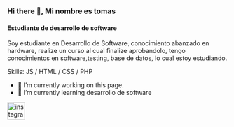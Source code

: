### Hi there 👋, Mi nombre es tomas
#### Estudiante de desarrollo de software
Soy estudiante en Desarrollo de Software, conocimiento abanzado en hardware, realize un curso al cual finalize aprobandolo, tengo conocimientos en software,testing, base de datos, lo cual estoy estudiando.

Skills: JS / HTML / CSS / PHP

- 🔭 I’m currently working on this page. 
- 🌱 I’m currently learning desarrollo de software 


[<img src='https://cdn.jsdelivr.net/npm/simple-icons@3.0.1/icons/instagram.svg' alt='instagram' height='40'>](https://www.instagram.com/baraletomas/)  
